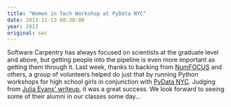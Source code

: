 ```yaml
---
title: "Women in Tech Workshop at PyData NYC"
date: 2013-11-13 08:30:00
year: 2013
original: swc
---
```

<p>
  Software Carpentry has always focused on scientists at the graduate level and above,
  but getting people into the pipeline is even more important as getting them through it.
  Last week,
  thanks to backing from <a href="http://numfocus.org/">NumFOCUS</a> and others,
  a group of volunteers helped do just that
  by running Python workshops for high school girls
  in conjunction with <a href="http://pydata.org/nyc2013">PyData NYC</a>.
  Judging from <a href="http://jvns.ca/blog/2013/11/12/women-in-technology-workshop-at-pydata-nyc/">Julia Evans' writeup</a>,
  it was a great success.
  We look forward to seeing some of their alumni in our classes some day…
</p>
